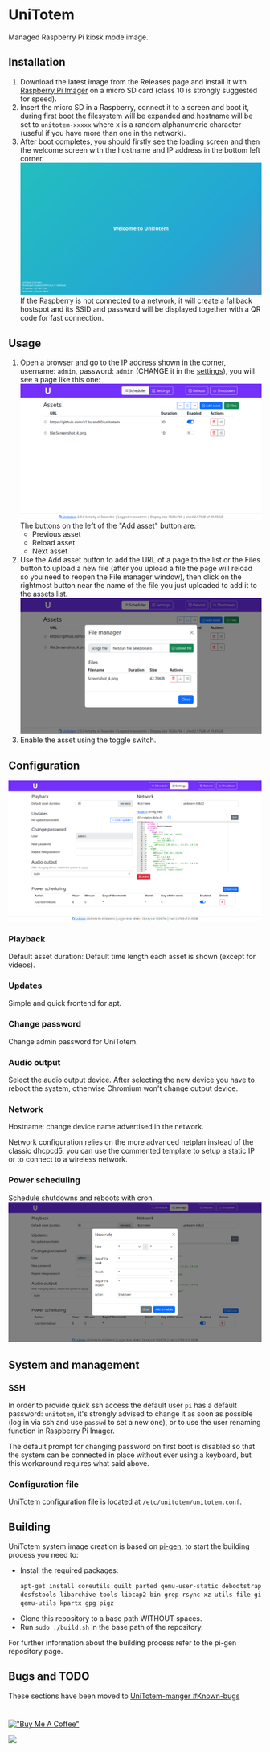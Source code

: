 # UniTotem
Managed Raspberry Pi kiosk mode image.

## Installation
1. Download the latest image from the Releases page and install it with [Raspberry Pi Imager](https://www.raspberrypi.com/software/) on a micro SD card (class 10 is strongly suggested for speed).
2. Insert the micro SD in a Raspberry, connect it to a screen and boot it, during first boot the filesystem will be expanded and hostname will be set to `unitotem-xxxxx` where x is a random alphanumeric character (useful if you have more than one in the network).
3. After boot completes, you should firstly see the loading screen and then the welcome screen with the hostname and IP address in the bottom left corner.
![Unitotem welcome screen](images/first_boot_screen.png)
If the Raspberry is not connected to a network, it will create a fallback hostspot and its SSID and password will be displayed together with a QR code for fast connection.

## Usage
1. Open a browser and go to the IP address shown in the corner, username: `admin`, password: `admin` (CHANGE it in the [settings](#change-password)), you will see a page like this one:
![Unitotem scheduler](images/unitotem_scheduler.png)
The buttons on the left of the "Add asset" button are:
    - Previous asset
    - Reload asset
    - Next asset
2. Use the Add asset button to add the URL of a page to the list or the Files button to upload a new file (after you upload a file the page will reload so you need to reopen the File manager window), then click on the rightmost button near the name of the file you just uploaded to add it to the assets list.
![File add window](images/add_file_screen.png)
3. Enable the asset using the toggle switch.

## Configuration
![Unitotem settings](images/unitotem_settings.png)
### Playback
Default asset duration: Default time length each asset is shown (except for videos).
### Updates
Simple and quick frontend for apt.
### Change password
Change admin password for UniTotem.
### Audio output
Select the audio output device. After selecting the new device you have to reboot the system, otherwise Chromium won't change output device.
### Network
Hostname: change device name advertised in the network.

Network configuration relies on the more advanced netplan instead of the classic dhcpcd5, you can use the commented template to setup a static IP or to connect to a wireless network.
### Power scheduling
Schedule shutdowns and reboots with cron.
![Power schedule add window](images/add_power_schedule.png)

## System and management
### SSH
In order to provide quick ssh access the default user `pi` has a default password: `unitotem`, it's strongly advised to change it as soon as possible (log in via ssh and use `passwd` to set a new one), or to use the user renaming function in Raspberry Pi Imager.

The default prompt for changing password on first boot is disabled so that the system can be connected in place without ever using a keyboard, but this workaround requires what said above.

### Configuration file
UniTotem configuration file is located at `/etc/unitotem/unitotem.conf`.

## Building
UniTotem system image creation is based on [pi-gen](https://github.com/RPi-Distro/pi-gen), to start the building process you need to:
- Install the required packages:
  ```sh
  apt-get install coreutils quilt parted qemu-user-static debootstrap zerofree zip \
  dosfstools libarchive-tools libcap2-bin grep rsync xz-utils file git curl bc \
  qemu-utils kpartx gpg pigz
  ```
- Clone this repository to a base path WITHOUT spaces.
- Run `sudo ./build.sh` in the base path of the repository.

For further information about the building process refer to the pi-gen repository page.

## Bugs and TODO
These sections have been moved to [UniTotem-manger #Known-bugs](https://github.com/a13ssandr0/unitotem-manager#known-bugs)

#
#

[!["Buy Me A Coffee"](https://www.buymeacoffee.com/assets/img/custom_images/orange_img.png)](https://www.buymeacoffee.com/a13ssandr0)

[<img src="https://raw.githubusercontent.com/aha999/DonateButtons/master/Paypal.png" width="200">](https://www.paypal.com/donate/?hosted_button_id=9RHPMJAS26TJN)
